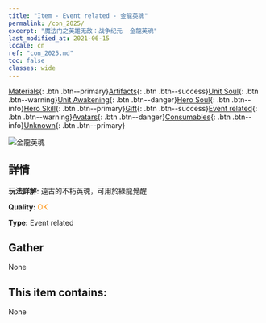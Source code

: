```yaml
---
title: "Item - Event related - 金龍英魂"
permalink: /con_2025/
excerpt: "魔法门之英雄无敌：战争纪元  金龍英魂"
last_modified_at: 2021-06-15
locale: cn
ref: "con_2025.md"
toc: false
classes: wide
---
```

 [Materials](/ItemsCN/){: .btn .btn--primary}[Artifacts](/ItemsCN/Artifacts/){: .btn .btn--success}[Unit Soul](/ItemsCN/UnitSoul/){: .btn .btn--warning}[Unit Awakening](/ItemsCN/UnitAwakening/){: .btn .btn--danger}[Hero Soul](/ItemsCN/HeroSoul/){: .btn .btn--info}[Hero Skill](/ItemsCN/HeroSkill/){: .btn .btn--primary}[Gift](/ItemsCN/Gift/){: .btn .btn--success}[Event related](/ItemsCN/Events/){: .btn .btn--warning}[Avatars](/ItemsCN/Avatars/){: .btn .btn--danger}[Consumables](/ItemsCN/Consumables/){: .btn .btn--info}[Unknown](/ItemsCN/Unknown/){: .btn .btn--primary}

 ![金龍英魂](/images/t/juexing_207.png)

## 詳情
 **玩法詳解:** 遠古的不朽英魂，可用於綠龍覺醒

 **Quality:** <span style="color: #FF8C00">OK</span>

 **Type:** Event related

## Gather

  None

## This item contains:

  None

